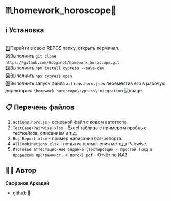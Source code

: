 # ♏homework_horoscope🐀

## ℹ️ Установка
<br/> 1️⃣Перейти в свою REPOS папку, открыть терминал.
<br/> 2️⃣Выполнить `git clone https://github.com/Googinot/homework_horoscope.git`
<br/> 3️⃣Выполнить `npm install cypress --save-dev`
<br/> 4️⃣Выполнить `npx cypress open`
<br/> 5️⃣Выполнить запуск файла `actions.horo.js`✂️ переместив его в рабочую директорию `\homework_horoscope\cypress\integration`
![image](https://user-images.githubusercontent.com/93269843/153935996-03895c30-36a9-4067-a145-f25b7067c9e2.png)

## 📋 Перечень файлов
1. `actions.horo.js` - основной файл с кодом автотеста.
1. `TestCase+Pairwise.xlsx` - Excel таблица с примером пробных тесткейсов, описанием и т.д.
1. `Bug Report.xlsx` - пример написания баг-репорта.
1. `AllCombinations.xlsx` - попытка применения метода Pairwise.
1. `Итоговое аттестационное задание (Тестировщик - простой вход в профессию программист. 4 поток).pdf` - Отчёт по ИАЗ.

## 👨🏻 Автор
**Сафронов Аркадий**
* [github](https://github.com/Googinot)
📌
